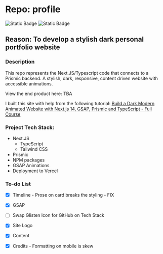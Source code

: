# Repo: profile
![Static Badge](https://img.shields.io/badge/Dev_status-Development-green)
![Static Badge](https://img.shields.io/badge/Test_status-Untested-red)

## Reason: To develop a stylish dark personal portfolio website 

### Description
This repo represents the Next.JS/Typescript code that connects to a Prismic backend.
A stylish, dark, responsive, content driven website with accessible animations. 

View the end product here: TBA

I built this site with help from the following tutorial: [Build a Dark Modern Animated Website with Next.js 14, GSAP, Prismic and TypeScript - Full Course](https://www.youtube.com/watch?v=Cc37uTnbEos&list=PLEJtZcFPvL1hMFSghuSnVqIQAvDwYI4Vg)

### Project Tech Stack:

- Next.JS
  - TypeScript
  - Tailwind CSS
- Prismic
- NPM packages
- GSAP Animations
- Deployment to Vercel

### To-do List

- [X] Timeline - Prose on card breaks the styling - FIX
- [X] GSAP
- [ ] Swap Glisten Icon for GitHub on Tech Stack
- [X] Site Logo
- [X] Content
- [X] Credits - Formatting on mobile is skew

